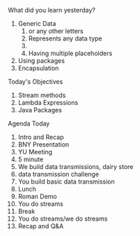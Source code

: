 What did  you learn yesterday?

1. Generic Data
   1. <T> or any other letters
   2. Represents any data type
   3. <E extends Class>
   4. Having multiple placeholders
2. Using packages
3. Encapsulation

Today's Objectives

1. Stream methods
2. Lambda Expressions
3. Java Packages

Agenda Today

1. Intro and Recap
2. BNY Presentation
3. YU Meeting
4. 5 minute
5. We build data transmissions, dairy store
6. data transmission challenge
7. You build basic data transmission
8. Lunch
9. Roman Demo
10. You do streams
11. Break
12. You do streams/we do streams
13. Recap and Q&A
